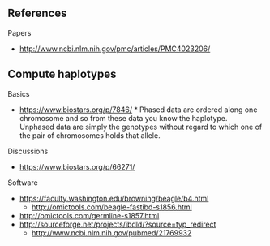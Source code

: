 ## References

Papers

* http://www.ncbi.nlm.nih.gov/pmc/articles/PMC4023206/

## Compute haplotypes

Basics

* https://www.biostars.org/p/7846/
      * Phased data are ordered along one chromosome and so from these data you know the haplotype. Unphased data are
        simply the genotypes without regard to which one of the pair of chromosomes holds that allele.

Discussions

* https://www.biostars.org/p/66271/

Software

* https://faculty.washington.edu/browning/beagle/b4.html
    * http://omictools.com/beagle-fastibd-s1856.html
* http://omictools.com/germline-s1857.html
* http://sourceforge.net/projects/ibdld/?source=typ_redirect
    * http://www.ncbi.nlm.nih.gov/pubmed/21769932
